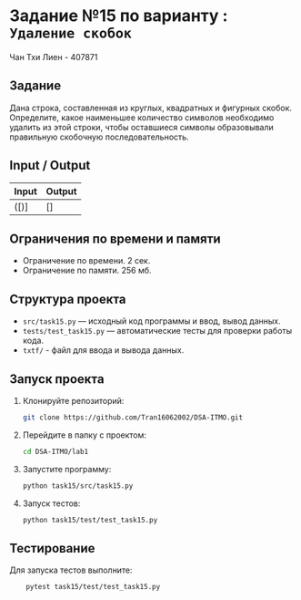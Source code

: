 # Задание №15 по варианту  : `Удаление скобок`
Чан Тхи Лиен - 407871

## Задание
Дана строка, составленная из круглых, квадратных
и фигурных скобок. Определите, какое наименьшее количество символов
необходимо удалить из этой строки, чтобы оставшиеся символы образовывали
правильную скобочную последовательность.
## Input / Output 

| Input                    | Output |
|--------------------------|-------|
| ([)]                     | []    |



## Ограничения по времени и памяти

- Ограничение по времени. 2 сек.
- Ограничение по памяти. 256 мб.

## Структура проекта
- `src/task15.py` — исходный код программы и ввод, вывод данных.
- `tests/test_task15.py` — автоматические тесты для проверки работы кода.
- `txtf/` - файл для ввода и вывода данных.
## Запуск проекта
1. Клонируйте репозиторий:
   ```bash
   git clone https://github.com/Tran16062002/DSA-ITMO.git
   ```
2. Перейдите в папку с проектом:
   ```bash
   cd DSA-ITMO/lab1
   ```
3. Запустите программу:
   ```bash
   python task15/src/task15.py
   ```

4. Запуск тестов:
   ```bash
   python task15/test/test_task15.py
   ```
## Тестирование
Для запуска тестов выполните:
```bash
    pytest task15/test/test_task15.py
```
